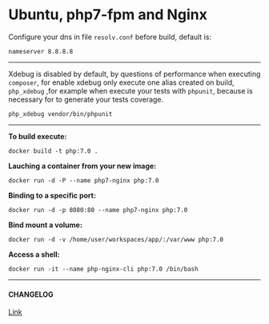 
Ubuntu, php7-fpm and Nginx
================================

Configure your dns in file `resolv.conf` before build, default is:

    nameserver 8.8.8.8

------------------

Xdebug is disabled by default, by questions of performance when executing `composer`, for enable xdebug only execute
one alias created on build, `php_xdebug` ,for example when execute your tests with `phpunit`, because is necessary for 
to generate your tests coverage.

    php_xdebug vendor/bin/phpunit

------------------


__To build execute:__
```
docker build -t php:7.0 .
```


__Lauching a container from your new image:__
```
docker run -d -P --name php7-nginx php:7.0
```


__Binding to a specific port:__
```
docker run -d -p 8080:80 --name php7-nginx php:7.0
```


__Bind mount a volume:__
```
docker run -d -v /home/user/workspaces/app/:/var/www php:7.0
```


__Access a shell:__
```
docker run -it --name php-nginx-cli php:7.0 /bin/bash
```

-------


#### CHANGELOG

[Link](https://github.com/luk4z7/docker-build-php7-fpm-nginx/blob/master/CHANGELOG.md)
